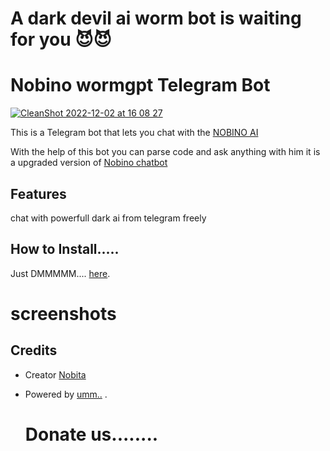 # A dark devil ai worm bot is waiting for you 😈😈

# Nobino wormgpt Telegram Bot

[![CleanShot 2022-12-02 at 16 08 27](https://user-images.githubusercontent.com/463317/205404516-56ea908e-dd31-4c53-acb7-15f9f6ed379f.gif)](https://twitter.com/altryne/status/1598822052760195072)

This is a Telegram bot that lets you chat with the [NOBINO AI](https://t.me/nobinowormgpt_bot)

With the help of this bot you can parse code and ask anything with him it is a upgraded version of [Nobino chatbot](https://t.me/nobinochatbot)

## Features
chat with powerfull dark ai from telegram freely 

## How to Install.....

Just DMMMMM.... [here](https://t.me/nobinowormgpt_bot).

# screenshots



## Credits

- Creator [Nobita](https://t.me/riyal_nobi)
- Powered by [umm..](https://t.me/unknownworld_0) .

  # Donate us........

  
